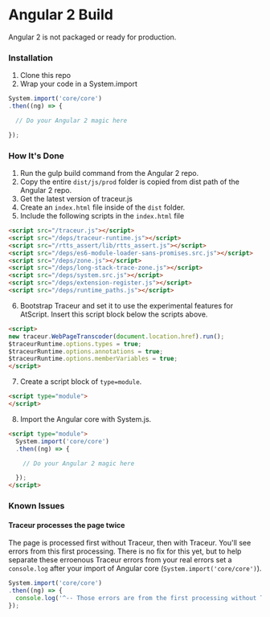 # Angular 2 Build

Angular 2 is not packaged or ready for production.

### Installation

1. Clone this repo
2. Wrap your code in a System.import

```javascript
System.import('core/core')
.then((ng) => {

  // Do your Angular 2 magic here

});
```

### How It's Done
1. Run the gulp build command from the Angular 2 repo.
2. Copy the entire `dist/js/prod` folder is copied from dist path of the Angular 2 repo.
3. Get the latest version of traceur.js
4. Create an `index.html` file inside of the `dist` folder.
5. Include the following scripts in the `index.html` file
```html
<script src="/traceur.js"></script>
<script src="/deps/traceur-runtime.js"></script>
<script src="/rtts_assert/lib/rtts_assert.js"></script>
<script src="/deps/es6-module-loader-sans-promises.src.js"></script>
<script src="/deps/zone.js"></script>
<script src="/deps/long-stack-trace-zone.js"></script>
<script src="/deps/system.src.js"></script>
<script src="/deps/extension-register.js"></script>
<script src="/deps/runtime_paths.js"></script>
```
6. Bootstrap Traceur and set it to use the experimental features for AtScript. Insert this script block below the scripts above.
```html
<script>
new traceur.WebPageTranscoder(document.location.href).run();
$traceurRuntime.options.types = true;
$traceurRuntime.options.annotations = true;
$traceurRuntime.options.memberVariables = true;
</script>
```
7. Create a script block of `type=module`.
```html
<script type="module">
</script>
```
8. Import the Angular core with System.js.
```html
<script type="module">
  System.import('core/core')
  .then((ng) => {

    // Do your Angular 2 magic here

  });
</script>
```

### Known Issues

#### Traceur processes the page twice
The page is processed first without Traceur, then with Traceur. You'll see errors from this first processing. There is no fix for this yet, but to help separate these erroenous Traceur errors from your real errors set a `console.log` after your import of Angular core (`System.import('core/core')`).

```javascript
System.import('core/core')
.then((ng) => {
  console.log('^-- Those errors are from the first processing without Traceur. Please ignore me, I will be fixed soon.');
});
```
